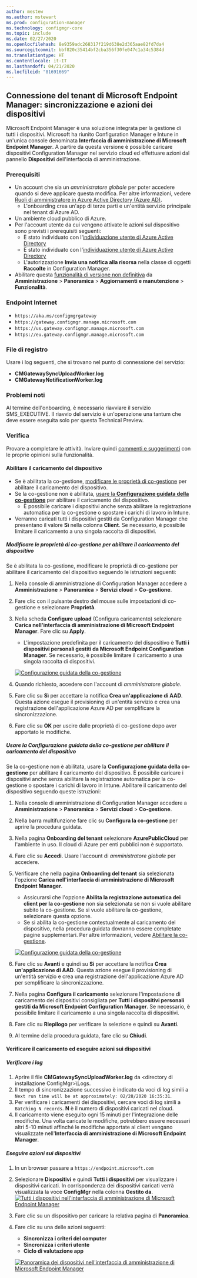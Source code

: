 ```yaml
---
author: mestew
ms.author: mstewart
ms.prod: configuration-manager
ms.technology: configmgr-core
ms.topic: include
ms.date: 02/27/2020
ms.openlocfilehash: 8e9359adc268317f219d638e2d365aae82fd7da4
ms.sourcegitcommit: bbf820c35414bf2cba356f30fe047c1a34c5384d
ms.translationtype: HT
ms.contentlocale: it-IT
ms.lasthandoff: 04/21/2020
ms.locfileid: "81691669"
---
```

## <a name="microsoft-endpoint-manager-tenant-attach-device-sync-and-device-actions"></a><a name="bkmk_attach"></a> Connessione del tenant di Microsoft Endpoint Manager: sincronizzazione e azioni dei dispositivi
<!--3555758 live 3/4/2020-->
Microsoft Endpoint Manager è una soluzione integrata per la gestione di tutti i dispositivi. Microsoft ha riunito Configuration Manager e Intune in un'unica console denominata **Interfaccia di amministrazione di Microsoft Endpoint Manager**. A partire da questa versione è possibile caricare dispositivi Configuration Manager nel servizio cloud ed effettuare azioni dal pannello **Dispositivi**  dell'interfaccia di amministrazione.

### <a name="prerequisites"></a>Prerequisiti

- Un account che sia un *amministratore globale* per poter accedere quando si deve applicare questa modifica. Per altre informazioni, vedere [Ruoli di amministratore in Azure Active Directory (Azure AD)](https://docs.microsoft.com/azure/role-based-access-control/rbac-and-directory-admin-roles#azure-ad-administrator-roles).
   - L'onboarding crea un'app di terze parti e un'entità servizio principale nel tenant di Azure AD.
- Un ambiente cloud pubblico di Azure.
- Per l'account utente da cui vengono attivate le azioni sul dispositivo sono previsti i prerequisiti seguenti:
   - È stato individuato con l'[individuazione utente di Azure Active Directory](../../../../servers/deploy/configure/about-discovery-methods.md#azureaddisc)
   - È stato individuato con l'[individuazione utente di Azure Active Directory](../../../../servers/deploy/configure/about-discovery-methods.md#bkmk_aboutUser)
   - L'autorizzazione **Invia una notifica alla risorsa** nella classe di oggetti **Raccolte** in Configuration Manager.
- Abilitare questa [funzionalità di versione non definitiva](../../../../servers/manage/pre-release-features.md) da **Amministrazione** > **Panoramica** > **Aggiornamenti e manutenzione** > **Funzionalità**.

### <a name="internet-endpoints"></a>Endpoint Internet

- `https://aka.ms/configmgrgateway`
- `https://gateway.configmgr.manage.microsoft.com`
- `https://us.gateway.configmgr.manage.microsoft.com`
- `https://eu.gateway.configmgr.manage.microsoft.com`



### <a name="log-files"></a>File di registro
Usare i log seguenti, che si trovano nel punto di connessione del servizio:

- **CMGatewaySyncUploadWorker.log**
- **CMGatewayNotificationWorker.log** 

### <a name="known-issues"></a>Problemi noti

Al termine dell'onboarding, è necessario riavviare il servizio SMS_EXECUTIVE. Il riavvio del servizio è un'operazione una tantum che deve essere eseguita solo per questa Technical Preview.

### <a name="try-it-out"></a>Verifica

Provare a completare le attività. Inviare quindi [commenti e suggerimenti](../../../../understand/find-help.md#product-feedback) con le proprie opinioni sulla funzionalità.

#### <a name="enable-device-upload"></a>Abilitare il caricamento del dispositivo

- Se è abilitata la co-gestione, [modificare le proprietà di co-gestione](#bkmk_edit) per abilitare il caricamento del dispositivo.
- Se la co-gestione non è abilitata, [usare la **Configurazione guidata della co-gestione**](#bkmk_config) per abilitare il caricamento del dispositivo.
   - È possibile caricare i dispositivi anche senza abilitare la registrazione automatica per la co-gestione o spostare i carichi di lavoro in Intune.
- Verranno caricati tutti i dispositivi gestiti da Configuration Manager che presentano il valore **Sì** nella colonna **Client**. Se necessario, è possibile limitare il caricamento a una singola raccolta di dispositivi.   

##### <a name="edit-co-management-properties-to-enable-device-upload"></a><a name="bkmk_edit"></a> Modificare le proprietà di co-gestione per abilitare il caricamento del dispositivo

Se è abilitata la co-gestione, modificare le proprietà di co-gestione per abilitare il caricamento del dispositivo seguendo le istruzioni seguenti:

1. Nella console di amministrazione di Configuration Manager accedere a **Amministrazione** > **Panoramica** > **Servizi cloud** > **Co-gestione**.
1. Fare clic con il pulsante destro del mouse sulle impostazioni di co-gestione e selezionare **Proprietà**.
1. Nella scheda **Configure upload** (Configura caricamento) selezionare **Carica nell'interfaccia di amministrazione di Microsoft Endpoint Manager**. Fare clic su **Apply**.
   - L'impostazione predefinita per il caricamento del dispositivo è **Tutti i dispositivi personali gestiti da Microsoft Endpoint Configuration Manager**. Se necessario, è possibile limitare il caricamento a una singola raccolta di dispositivi.

   [![Configurazione guidata della co-gestione](../../media/3555758-configure-upload.png)](../../media/3555758-configure-upload.png#lightbox)
1. Quando richiesto, accedere con l'account di *amministratore globale*.
1. Fare clic su **Sì** per accettare la notifica **Crea un'applicazione di AAD**. Questa azione esegue il provisioning di un'entità servizio e crea una registrazione dell'applicazione Azure AD per semplificare la sincronizzazione.
1. Fare clic su **OK** per uscire dalle proprietà di co-gestione dopo aver apportato le modifiche.


##### <a name="use-the-configure-co-management-wizard-to-enable-device-upload"></a><a name="bkmk_config"></a> Usare la Configurazione guidata della co-gestione per abilitare il caricamento del dispositivo
Se la co-gestione non è abilitata, usare la **Configurazione guidata della co-gestione** per abilitare il caricamento del dispositivo. È possibile caricare i dispositivi anche senza abilitare la registrazione automatica per la co-gestione o spostare i carichi di lavoro in Intune. Abilitare il caricamento del dispositivo seguendo queste istruzioni:

1. Nella console di amministrazione di Configuration Manager accedere a **Amministrazione** > **Panoramica** > **Servizi cloud** > **Co-gestione**.
1. Nella barra multifunzione fare clic su **Configura la co-gestione** per aprire la procedura guidata.
1. Nella pagina **Onboarding del tenant** selezionare **AzurePublicCloud** per l'ambiente in uso. Il cloud di Azure per enti pubblici non è supportato.
1. Fare clic su **Accedi**. Usare l'account di *amministratore globale* per accedere.
1. Verificare che nella pagina **Onboarding del tenant** sia selezionata l'opzione **Carica nell'interfaccia di amministrazione di Microsoft Endpoint Manager**.
   - Assicurarsi che l'opzione **Abilita la registrazione automatica dei client per la co-gestione** non sia selezionata se non si vuole abilitare subito la co-gestione. Se si vuole abilitare la co-gestione, selezionare questa opzione.
   - Se si abilita la co-gestione contestualmente al caricamento del dispositivo, nella procedura guidata dovranno essere completate pagine supplementari. Per altre informazioni, vedere [Abilitare la co-gestione](../../../../../comanage/how-to-enable.md).

   [![Configurazione guidata della co-gestione](../../media/3555758-comanagement-wizard.png)](../../media/3555758-comanagement-wizard.png#lightbox)
1. Fare clic su **Avanti** e quindi su **Sì** per accettare la notifica **Crea un'applicazione di AAD**. Questa azione esegue il provisioning di un'entità servizio e crea una registrazione dell'applicazione Azure AD per semplificare la sincronizzazione.
1. Nella pagina **Configura il caricamento** selezionare l'impostazione di caricamento dei dispositivi consigliata per **Tutti i dispositivi personali gestiti da Microsoft Endpoint Configuration Manager**. Se necessario, è possibile limitare il caricamento a una singola raccolta di dispositivi.
1. Fare clic su **Riepilogo** per verificare la selezione e quindi su **Avanti**.
1. Al termine della procedura guidata, fare clic su **Chiudi**.  


#### <a name="review-your-upload-and-perform-device-actions"></a><a name="bkmk_review"></a> Verificare il caricamento ed eseguire azioni sui dispositivi

##### <a name="review-logs"></a>Verificare i log

1. Aprire il file **CMGatewaySyncUploadWorker.log** da &lt;directory di installazione ConfigMgr>\Logs.
1. Il tempo di sincronizzazione successivo è indicato da voci di log simili a `Next run time will be at approximately: 02/28/2020 16:35:31`.
1. Per verificare i caricamenti dei dispositivi, cercare voci di log simili a `Batching N records`. **N** è il numero di dispositivi caricati nel cloud. 
1. Il caricamento viene eseguito ogni 15 minuti per l'integrazione delle modifiche. Una volta caricate le modifiche, potrebbero essere necessari altri 5-10 minuti affinché le modifiche apportate al client vengano visualizzate nell'**Interfaccia di amministrazione di Microsoft Endpoint Manager**.

##### <a name="perform-device-actions"></a>Eseguire azioni sui dispositivi

1. In un browser passare a `https://endpoint.microsoft.com`
1. Selezionare **Dispositivi** e quindi **Tutti i dispositivi** per visualizzare i dispositivi caricati. In corrispondenza dei dispositivi caricati verrà visualizzata la voce **ConfigMgr** nella colonna **Gestito da**.
   [![Tutti i dispositivi nell'interfaccia di amministrazione di Microsoft Endpoint Manager](../../media/3555758-all-devices.png)](../../media/3555758-all-devices.png#lightbox)
1. Fare clic su un dispositivo per caricare la relativa pagina di **Panoramica**.
1. Fare clic su una delle azioni seguenti:
   - **Sincronizza i criteri del computer**
   - **Sincronizza i criteri utente**
   - **Ciclo di valutazione app**

   [![Panoramica dei dispositivi nell'interfaccia di amministrazione di Microsoft Endpoint Manager](../../media/3555758-device-overview-actions.png)](../../media/3555758-device-overview-actions.png#lightbox)